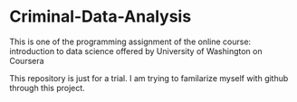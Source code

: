 # Criminal-Data-Analysis
This is one of the programming assignment of the online course: introduction to data science offered by University of Washington on Coursera

This repository is just for a trial. I am trying to familarize myself with github through this project.
